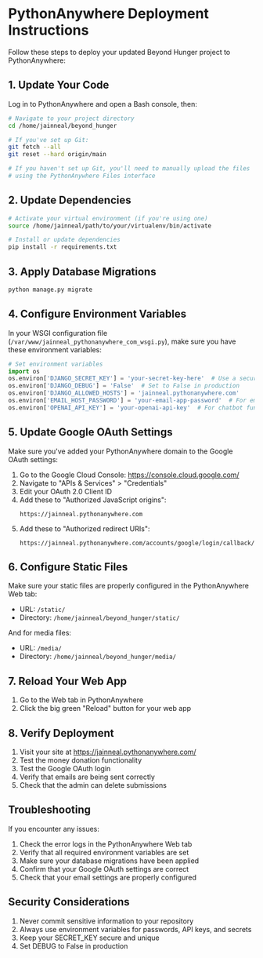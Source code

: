 # PythonAnywhere Deployment Instructions

Follow these steps to deploy your updated Beyond Hunger project to PythonAnywhere:

## 1. Update Your Code

Log in to PythonAnywhere and open a Bash console, then:

```bash
# Navigate to your project directory
cd /home/jainneal/beyond_hunger

# If you've set up Git:
git fetch --all
git reset --hard origin/main

# If you haven't set up Git, you'll need to manually upload the files
# using the PythonAnywhere Files interface
```

## 2. Update Dependencies

```bash
# Activate your virtual environment (if you're using one)
source /home/jainneal/path/to/your/virtualenv/bin/activate

# Install or update dependencies
pip install -r requirements.txt
```

## 3. Apply Database Migrations

```bash
python manage.py migrate
```

## 4. Configure Environment Variables

In your WSGI configuration file (`/var/www/jainneal_pythonanywhere_com_wsgi.py`), make sure you have these environment variables:

```python
# Set environment variables
import os
os.environ['DJANGO_SECRET_KEY'] = 'your-secret-key-here'  # Use a secure key
os.environ['DJANGO_DEBUG'] = 'False'  # Set to False in production
os.environ['DJANGO_ALLOWED_HOSTS'] = 'jainneal.pythonanywhere.com'
os.environ['EMAIL_HOST_PASSWORD'] = 'your-email-app-password'  # For email functionality
os.environ['OPENAI_API_KEY'] = 'your-openai-api-key'  # For chatbot functionality
```

## 5. Update Google OAuth Settings

Make sure you've added your PythonAnywhere domain to the Google OAuth settings:

1. Go to the Google Cloud Console: https://console.cloud.google.com/
2. Navigate to "APIs & Services" > "Credentials"
3. Edit your OAuth 2.0 Client ID
4. Add these to "Authorized JavaScript origins":
   ```
   https://jainneal.pythonanywhere.com
   ```
5. Add these to "Authorized redirect URIs":
   ```
   https://jainneal.pythonanywhere.com/accounts/google/login/callback/
   ```

## 6. Configure Static Files

Make sure your static files are properly configured in the PythonAnywhere Web tab:

- URL: `/static/`
- Directory: `/home/jainneal/beyond_hunger/static/`

And for media files:
- URL: `/media/`
- Directory: `/home/jainneal/beyond_hunger/media/`

## 7. Reload Your Web App

1. Go to the Web tab in PythonAnywhere
2. Click the big green "Reload" button for your web app

## 8. Verify Deployment

1. Visit your site at https://jainneal.pythonanywhere.com/
2. Test the money donation functionality
3. Test the Google OAuth login
4. Verify that emails are being sent correctly
5. Check that the admin can delete submissions

## Troubleshooting

If you encounter any issues:

1. Check the error logs in the PythonAnywhere Web tab
2. Verify that all required environment variables are set
3. Make sure your database migrations have been applied
4. Confirm that your Google OAuth settings are correct
5. Check that your email settings are properly configured

## Security Considerations

1. Never commit sensitive information to your repository
2. Always use environment variables for passwords, API keys, and secrets
3. Keep your SECRET_KEY secure and unique
4. Set DEBUG to False in production 